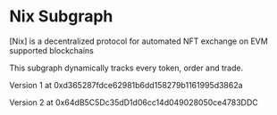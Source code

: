 # Nix Subgraph

[Nix] is a decentralized protocol for automated NFT exchange on EVM supported blockchains

This subgraph dynamically tracks every token, order and trade.

Version 1 at 0xd365287fdce62981b6dd158279b1161995d3862a

Version 2 at 0x64dB5C5Dc35dD1d06cc14d049028050ce4783DDC
